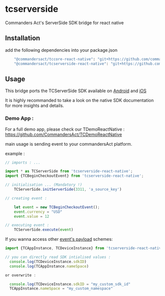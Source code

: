 # tcserverside

 Commanders Act's ServerSide SDK bridge for react native

## Installation

add the following dependencies into your package.json 

```sh
    "@commandersact/tccore-react-native": "git+https://github.com/commandersact/tccore-react-native#*.*.*", #check latest available version
    "@commandersact/tcserverside-react-native": "git+https://github.com/commandersact/tcserverside-react-native#*.*.*", #check latest available version
```

## Usage

This bridge ports the TCServerSide SDK available on [Android](https://github.com/CommandersAct/androidV5/tree/master/TCServerSide) and [iOS](https://github.com/CommandersAct/iOSV5/tree/master/TCServerSide)

It is highly recommanded to take a look on the native SDK documentation for more insights and details. 

### Demo App : 

For a full demo app, please check our TDemoReactNative : https://github.com/CommandersAct/TCDemoReactNative 

main usage is sending event to your commandersAct platform. 


example : 


```js
// imports : ...

import * as TCServerSide from 'tcserverside-react-native';
import {TCBeginCheckoutEvent} from 'tcserverside-react-native';

// initialisation ... (Mandatory !)
	TCServerSide.initServerSide(3311, 'a_source_key')

// creating event : 

	let event = new TCBeginCheckoutEvent();
  	event.currency = "USD"
  	event.value = 12

// executing event :
  	TCServerSide.execute(event)

```

If you wanna access other [event's payload](https://community.commandersact.com/platform-x/developers/tracking/about-events/mobile-sdk-event-specificity#event-specificity-for-mobile-app) schemes: 

```js
import {TCAppInstance, TCDeviceInstance} from 'tcserverside-react-native';

// you can directly read SDK intialised values : 
  console.log(TCDeviceInstance.sdkID)
  console.log(TCAppInstance.nameSpace)

or overwrite : 

  console.log(TCDeviceInstance.sdkID = "my_custom_sdk_id"
  TCAppInstance.nameSpace = "my_custom_namespace"
```
